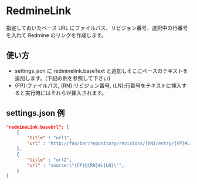 # RedmineLink

指定しておいたベース URL にファイルパス、リビジョン番号、選択中の行番号を入れて Redmine のリンクを作成します。

## 使い方

- settings.json に redminelink.baseText と追加しそこにベースのテキストを追加します。(下記の例を参照して下さい)
- {FP}:ファイルパス, {RN}:リビジョン番号, {LN}:行番号をテキストに挿入すると実行時にはそれらが挿入されます。

## settings.json 例

```JSON
"redmineLink.baseUrl": [
    {
        "title" : "url1",
        "url" : "http://foo/bar/repository/revisions/{RN}/entry/{FP}#L{LN}",
    },
    {
        "title" : "url2",
        "url" : "source:\"{FP}@{RN}#L{LN}\"",
    }
]
```
